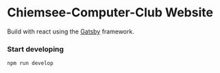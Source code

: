 # Chiemsee-Computer-Club Website

Build with react using the [Gatsby](https://www.gatsbyjs.com) framework.

### Start developing

```shell
npm run develop
```